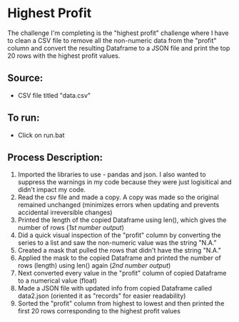 # Highest Profit

The challenge I'm completing is the "highest profit" challenge where I have to clean a CSV file to remove all the non-numeric data from the "profit" column and convert the resulting Dataframe to a JSON file and print the top 20 rows with the highest profit values.

## Source: 
* CSV file titled "data.csv"

## To run:
* Click on run.bat

## Process Description:
1. Imported the libraries to use - pandas and json. I also wanted to suppress the warnings in my code because they were just logisitical and didn't impact my code.
2. Read the csv file and made a copy. A copy was made so the original remained unchanged (minimizes errors when updating and prevents accidental irreversible changes)
3. Printed the length of the copied Dataframe using len(), which gives the number of rows (*1st number output*)
4. Did a quick visual inspection of the "profit" column by converting the series to a list and saw the non-numeric value was the string "N.A."
5. Created a mask that pulled the rows that didn't have the string "N.A."
6. Applied the mask to the copied Dataframe and printed the number of rows (length) using len() again (*2nd number output*)
7. Next converted every value in the "profit" column of copied Dataframe to a numerical value (float)
8. Made a JSON file with updated info from copied Dataframe called data2.json (oriented it as "records" for easier readability)
9. Sorted the "profit" column from highest to lowest and then printed the first 20 rows corresponding to the highest profit values
